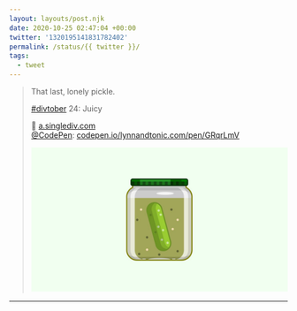 ```yaml
---
layout: layouts/post.njk
date: 2020-10-25 02:47:04 +00:00
twitter: '1320195141831782402'
permalink: /status/{{ twitter }}/
tags: 
  - tweet
---
```


> That last, lonely pickle.
> 
> [#divtober](https://twitter.com/hashtag/divtober) 24: Juicy
> 
> 🥒 [a.singlediv.com](https://a.singlediv.com)  
> [@CodePen](https://twitter.com/CodePen): [codepen.io/lynnandtonic.com/pen/GRqrLmV](https://codepen.io/lynnandtonic/pen/GRqrLmV) 
> 
> ![Illustration of a pickle floating alone in a jar.](/img/1320195141831782402-ElJF4voUwAAiG-V.jpg)

---
